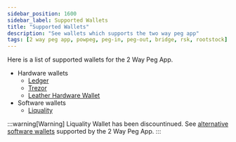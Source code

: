 ```yaml
---
sidebar_position: 1600
sidebar_label: Supported Wallets
title: "Supported Wallets"
description: "See wallets which supports the two way peg app"
tags: [2 way peg app, powpeg, peg-in, peg-out, bridge, rsk, rootstock]
---
```


Here is a list of supported wallets for the 2 Way Peg App.
- Hardware wallets
    - [Ledger](/resources/guides/two-way-peg-app/pegin/ledger/)
    - [Trezor](/resources/guides/two-way-peg-app/pegin/trezor/)
    - [Leather Hardware Wallet](https://leather.io/)
- Software wallets
    - [Liquality](/resources/guides/two-way-peg-app/pegin/liquality/)

:::warning[Warning]
Liquality Wallet has been discountinued. See [alternative software wallets](/dev-tools/wallets) supported by the 2 Way Peg App.
:::